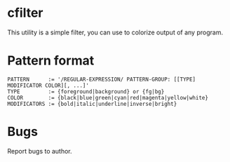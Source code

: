 cfilter
=======

This utility is a simple filter, you can use to colorize output of any program.

Pattern format
==============
```
PATTERN      := '/REGULAR-EXPRESSION/ PATTERN-GROUP: [[TYPE] MODIFICATOR COLOR][, ...]'
TYPE         := {foreground|background} or {fg|bg}
COLOR        := {black|blue|green|cyan|red|magenta|yellow|white}
MODIFICATORS := {bold|italic|underline|inverse|bright}
```
Bugs
====
Report bugs to author.
